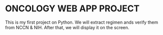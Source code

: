 # ONCOLOGY WEB APP PROJECT

This is my first project on Python. We will extract regimen ands verify them from NCCN & NIH. 
After that, we will display it on the screen.